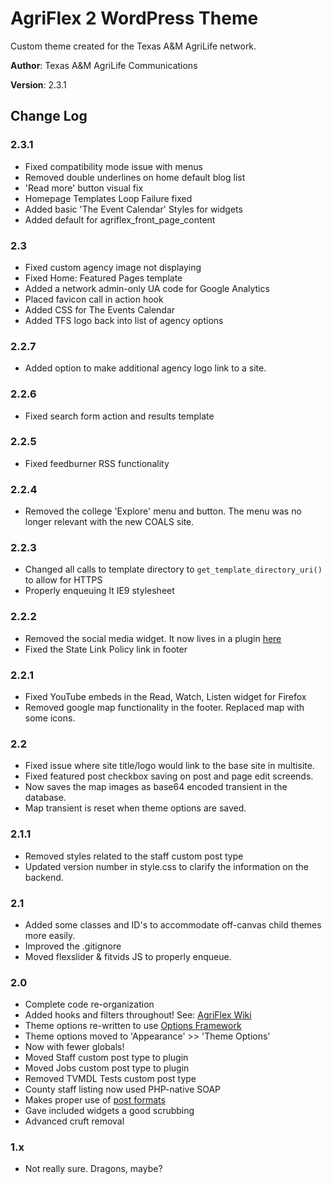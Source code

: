 # AgriFlex 2 WordPress Theme

Custom theme created for the Texas A&M AgriLife network.

__Author__: Texas A&M AgriLife Communications

__Version__: 2.3.1

## Change Log

### 2.3.1

- Fixed compatibility mode issue with menus
- Removed double underlines on home default blog list
- 'Read more' button visual fix
- Homepage Templates Loop Failure fixed
- Added basic 'The Event Calendar' Styles for widgets
- Added default for agriflex_front_page_content

### 2.3

- Fixed custom agency image not displaying
- Fixed Home: Featured Pages template
- Added a network admin-only UA code for Google Analytics
- Placed favicon call in action hook
- Added CSS for The Events Calendar
- Added TFS logo back into list of agency options

### 2.2.7

- Added option to make additional agency logo link to a site.

### 2.2.6

- Fixed search form action and results template

### 2.2.5

- Fixed feedburner RSS functionality

### 2.2.4

- Removed the college 'Explore' menu and button. The menu was no longer relevant with the new COALS site.

### 2.2.3

- Changed all calls to template directory to `get_template_directory_uri()` to allow for HTTPS
- Properly enqueuing lt IE9 stylesheet

### 2.2.2

- Removed the social media widget. It now lives in a plugin [here][4]
- Fixed the State Link Policy link in footer

### 2.2.1

- Fixed YouTube embeds in the Read, Watch, Listen widget for Firefox
- Removed google map functionality in the footer. Replaced map with some icons.

### 2.2

- Fixed issue where site title/logo would link to the base site in multisite.
- Fixed featured post checkbox saving on post and page edit screends.
- Now saves the map images as base64 encoded transient in the database.
- Map transient is reset when theme options are saved.

### 2.1.1

- Removed styles related to the staff custom post type
- Updated version number in style.css to clarify the information on the backend.

### 2.1

- Added some classes and ID's to accommodate off-canvas child themes more easily.
- Improved the .gitignore
- Moved flexslider & fitvids JS to properly enqueue.


### 2.0

- Complete code re-organization
- Added hooks and filters throughout! See: [AgriFlex Wiki][3]
- Theme options re-written to use [Options Framework][1]
- Theme options moved to 'Appearance' >> 'Theme Options'
- Now with fewer globals!
- Moved Staff custom post type to plugin
- Moved Jobs custom post type to plugin
- Removed TVMDL Tests custom post type
- County staff listing now used PHP-native SOAP
- Makes proper use of [post formats][2] 
- Gave included widgets a good scrubbing
- Advanced cruft removal

### 1.x

- Not really sure. Dragons, maybe?


[1]:https://github.com/devinsays/options-framework-theme
[2]:http://codex.wordpress.org/Post_Formats
[3]:https://github.com/AgriLife/AgriFlex/wiki
[4]:https://github.com/AgriLife/AgriLife-Social-Media